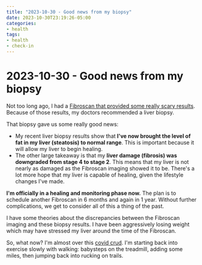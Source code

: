 ```yaml
---
title: "2023-10-30 - Good news from my biopsy"
date: 2023-10-30T23:19:26-05:00
categories:
- health
tags:
- health
- check-in
---
```


# 2023-10-30 - Good news from my biopsy

Not too long ago, I had a [Fibroscan that provided some really scary results](/posts/2023-09-14-bad-news-from-first-fibroscan/).  Because of those results, my doctors recommended a liver biopsy.

That biopsy gave us some really good news:
- My recent liver biopsy results show that **I've now brought the level of fat in my liver (steatosis) to normal range**.  This is important because it will allow my liver to begin healing.
- The other large takeaway is that my **liver damage (fibrosis) was downgraded from stage 4 to stage 2**.  This means that my liver is not nearly as damaged as the Fibroscan imaging showed it to be.  There's a lot more hope that my liver is capable of healing, given the lifestyle changes I've made.

**I'm officially in a healing and monitoring phase now.**  The plan is to schedule another Fibroscan in 6 months and again in 1 year.  Without further complications, we get to consider all of this a thing of the past.

I have some theories about the discrepancies between the Fibroscan imaging and these biopsy results.  I have been aggressively losing weight which may have stressed my liver around the time of the Fibroscan.

So, what now?  I'm almost over this [covid crud](/posts/2023-10-21-round-2-with-covid/).  I'm starting back into exercise slowly with walking: babysteps on the treadmill, adding some miles, then jumping back into rucking on trails.

